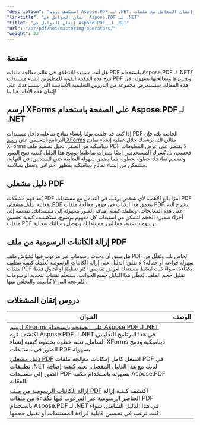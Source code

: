 ```yaml
---
"description": "استكشف دروس Aspose.PDF لـ .NET، وإتقان التعامل مع ملفات PDF باستخدام أدلة عملية حول XForms، ومشغلات PDF، وإزالة الكائنات الرسومية."
"linktitle": "إتقان العوامل في Aspose.PDF لـ .NET"
"title": "إتقان العوامل في Aspose.PDF لـ .NET"
"url": "/ar/pdf/net/mastering-operators/"
"weight": 23
---
```


## مقدمة

هل أنت مستعد للانطلاق في عالم معالجة ملفات PDF باستخدام Aspose.PDF لـ .NET؟ تتيح هذه المكتبة القوية للمطورين إنشاء مستندات PDF وتحريرها ومعالجتها بسهولة. في هذه المقالة، سنستعرض مجموعة من الدروس التعليمية الأساسية التي ستساعدك على إتقان هذه الأداة. هيا بنا!

## ارسم XForms على الصفحة باستخدام Aspose.PDF لـ .NET
إذا كنت قد حلمت يومًا بإنشاء نماذج تفاعلية داخل مستندات PDF الخاصة بك، فإن البرنامج التعليمي على [رسم XForms](./draw-xforms-on-page/) مثالي لك. يرشدك خلال عملية إنشاء نماذج XForms ديناميكية من الصفر. تخيل تصميم ملف PDF لا يقتصر على عرض المعلومات فحسب، بل يُشرك المستخدمين أيضًا بميزات تفاعلية! يوضح هذا الدليل كيفية دمج الصور وتصميم نماذجك خطوة بخطوة، مما يضمن سهولة المتابعة حتى للمبتدئين. في النهاية، ستتمكن من إنشاء نماذج ديناميكية بمظهر احترافي وتعمل بسلاسة.

## دليل مشغلي PDF
يُعد فهم مُشغِّلات PDF أمرًا بالغ الأهمية لأي شخص يرغب في التعامل مع مستندات PDF بفعالية. [دليل مشغلي PDF](./guide-to-pdf-operators/) يتعمق هذا الكتاب في جوهر معالجة ملفات PDF. يشرح آلية عمل هذه المعالجات، ويعلمك كيفية إضافة الصور بسهولة إلى مستنداتك. نقسمه إلى أجزاء صغيرة الحجم لتتمكن من استيعاب كل مفهوم بوضوح. ستكتشف كيفية تحسين ملفات PDF برسومات غنية، مما يُبرز مستنداتك ويوصل رسالتك بفعالية.

## إزالة الكائنات الرسومية من ملف PDF
هل سبق أن وجدتَ رسوماتٍ غير مرغوب فيها تُشوّش ملف PDF الخاص بك، وتُقلّل من سهولة قراءته أو جماله؟ لا تقلق! الدليل على [إزالة الكائنات الرسومية](./remove-graphics-objects-from-pdf-file/) يُعلّمك كيفية تنظيف ملفات PDF بكفاءة. سواءً كنت تُبسّط مستندك لعرض تقديمي أكثر تنظيمًا أو تُحاول فقط تقليل حجم الملف، يُغطّي هذا الدليل جميع الجوانب. ستتعلّم تقنياتٍ لتحديد الرسومات المُزعجة التي لا تُناسبك والتخلص منها. 

## دروس إتقان المشغلات
| العنوان | الوصف |
| --- | --- | 
| [ارسم XForms على الصفحة باستخدام Aspose.PDF لـ .NET](./draw-xforms-on-page/) اكتشف قوة Aspose.PDF لـ .NET في هذا البرنامج التعليمي الشامل. تعلم خطوة بخطوة كيفية إنشاء XForms ديناميكية ودمج الصور في مستندات PDF بسهولة.  
| [دليل مشغلي PDF](./guide-to-pdf-operators/) استغل كامل إمكانات معالجة ملفات PDF في تطبيقات .NET لديك مع هذا الدليل المفصل. تعلّم كيفية إضافة الصور إلى مستندات PDF بسهولة باستخدام مكتبة Aspose.PDF الفعّالة.  
| [إزالة الكائنات الرسومية من ملف PDF](./remove-graphics-objects-from-pdf-file/) اكتشف كيفية إزالة العناصر الرسومية غير المرغوب فيها بكفاءة من ملفات PDF باستخدام Aspose.PDF لـ .NET في هذا الدليل الشامل. سواء كنت ترغب في تحسين قابلية قراءة المستندات أو تقليل حجمها.